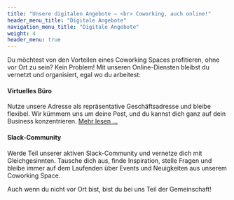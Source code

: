 ```yaml
---
title: "Unsere digitalen Angebote – <br> Coworking, auch online!"
header_menu_title: "Digitale Angebote"
navigation_menu_title: "Digitale Angebote"
weight: 4
header_menu: true
---
```



Du möchtest von den Vorteilen eines Coworking Spaces profitieren, ohne vor Ort zu sein? Kein Problem! Mit unseren Online-Diensten bleibst du vernetzt und organisiert, egal wo du arbeitest:

#### Virtuelles Büro  
Nutze unsere Adresse als repräsentative Geschäftsadresse und bleibe flexibel. Wir kümmern uns um deine Post, und du kannst dich ganz auf dein Business konzentrieren.
[Mehr lesen ...](/virtuelles-buro/ "Virtuelles Büro")

#### Slack-Community 
Werde Teil unserer aktiven Slack-Community und vernetze dich mit Gleichgesinnten. Tausche dich aus, finde Inspiration, stelle Fragen und bleibe immer auf dem Laufenden über Events und Neuigkeiten aus unserem Coworking Space.

Auch wenn du nicht vor Ort bist, bist du bei uns Teil der Gemeinschaft!